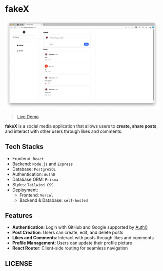 # fakeX

![demo](https://raw.githubusercontent.com/ansonhex/rawimages/master/img/fakex-demo2.png)

> [Live Demo](https://fakex.vercel.app)

**fakeX** is a social media application that allows users to **create, share posts**, and interact with other users through likes and comments.

## Tech Stacks

- Frontend: `React`
- Backend: `Node.js` and `Express`
- Database: `PostgreSQL`
- Authentication: `Auth0`
- Database ORM: `Prisma`
- Styles: `Tailwind CSS`
- Deployment:
  - Frontend: `Vercel`
  - Backend & Database: `self-hosted`

## Features

- **Authentication**: Login with GitHub and Google supported by [Auth0](https://auth0.com/)
- **Post Creation**: Users can create, edit, and delete posts
- **Likes and Comments**: Interact with posts through likes and comments
- **Profile Management**: Users can update their profile picture
- **React Router**: Client-side routing for seamless navigation

## LICENSE
